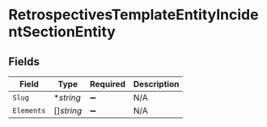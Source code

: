 # RetrospectivesTemplateEntityIncidentSectionEntity


## Fields

| Field              | Type               | Required           | Description        |
| ------------------ | ------------------ | ------------------ | ------------------ |
| `Slug`             | **string*          | :heavy_minus_sign: | N/A                |
| `Elements`         | []*string*         | :heavy_minus_sign: | N/A                |